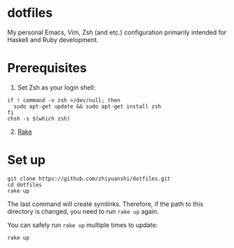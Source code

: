 # dotfiles

My personal Emacs, Vim, Zsh (and etc.) configuration primarily intended for Haskell and Ruby development.

# Prerequisites

1. Set Zsh as your login shell:

  ```
  if ! command -v zsh >/dev/null; then
    sudo apt-get update && sudo apt-get install zsh
  fi
  chsh -s $(which zsh)
  ```

2. [Rake](https://github.com/ruby/rake)

# Set up

```
git clone https://github.com/zhiyuanshi/dotfiles.git
cd dotfiles
rake up
```

The last command will create symlinks. Therefore, if the path to this directory
is changed, you need to run `rake up` again.

You can safely run `rake up` multiple times to update:

```
rake up
```
